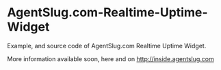 AgentSlug.com-Realtime-Uptime-Widget
====================================

Example, and source code of AgentSlug.com Realtime Uptime Widget.

More information available soon, here and on <http://inside.agentslug.com>
